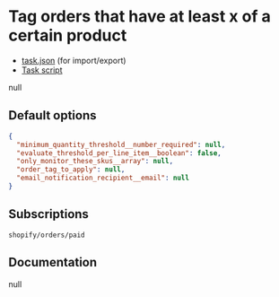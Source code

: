 # Tag orders that have at least x of a certain product

* [task.json](../../tasks/tag-orders-that-have-at-least-x-of-a-certain-product.json) (for import/export)
* [Task script](./script.liquid)

null

## Default options

```json
{
  "minimum_quantity_threshold__number_required": null,
  "evaluate_threshold_per_line_item__boolean": false,
  "only_monitor_these_skus__array": null,
  "order_tag_to_apply": null,
  "email_notification_recipient__email": null
}
```

## Subscriptions

```liquid
shopify/orders/paid
```

## Documentation

null
